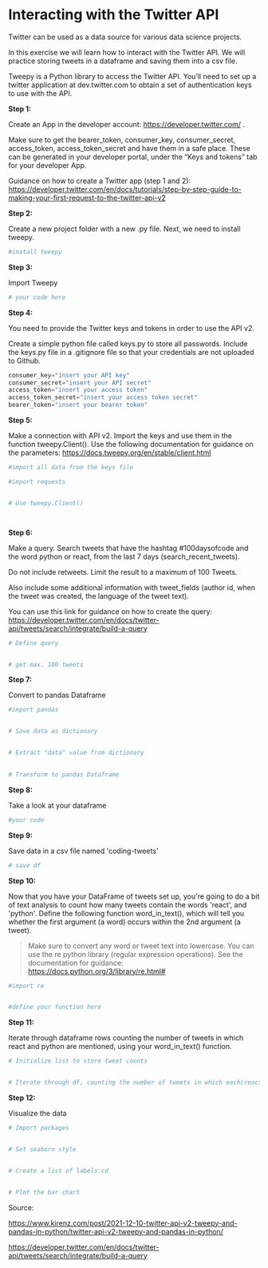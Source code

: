 # Interacting with the Twitter API

Twitter can be used as a data source for various data science projects.

In this exercise we will learn how to interact with the Twitter API. We will practice storing tweets in a dataframe and saving them into a csv file.

Tweepy is a Python library to access the Twitter API. You’ll need to set up a twitter application at dev.twitter.com to obtain a set of authentication keys to use with the API. 

**Step 1:** 

Create an App in the developer account: https://developer.twitter.com/ . 

Make sure to get the bearer_token, consumer_key, consumer_secret, access_token, access_token_secret and have them in a safe place.
These can be generated in your developer portal, under the “Keys and tokens” tab for your developer App.

Guidance on how to create a Twitter app (step 1 and 2): https://developer.twitter.com/en/docs/tutorials/step-by-step-guide-to-making-your-first-request-to-the-twitter-api-v2

**Step 2:** 

Create a new project folder with a new .py file. 
Next, we need to install tweepy.


```python
#install tweepy
```

**Step 3:** 

Import Tweepy


```python
# your code here

```

**Step 4:** 

You need to provide the Twitter keys and tokens in order to use the API v2.

Create a simple python file called keys.py to store all passwords. Include the keys.py file in a .gitignore file so that your credentials are not uploaded to Github.

```py
consumer_key="insert your API key"
consumer_secret="insert your API secret"
access_token="insert your access token"
access_token_secret="insert your access token secret"
bearer_token="insert your bearer token"
```

**Step 5:** 

Make a connection with API v2. Import the keys and use them in the function tweepy.Client(). Use the following documentation for guidance on the parameters: https://docs.tweepy.org/en/stable/client.html


```python
#import all data from the keys file

```


```python
#import requests


# Use tweepy.Client()




```

**Step 6:** 

Make a query. Search tweets that have the hashtag #100daysofcode and the word python or react, from the last 7 days (search_recent_tweets). 

Do not include retweets. Limit the result to a maximum of 100 Tweets.

Also include some additional information with tweet_fields (author id, when the tweet was created, the language of the tweet text).

You can use this link for guidance on how to create the query: https://developer.twitter.com/en/docs/twitter-api/tweets/search/integrate/build-a-query


```python
# Define query


# get max. 100 tweets


```

**Step 7:** 

Convert to pandas Dataframe


```python
#import pandas


# Save data as dictionary


# Extract "data" value from dictionary
 

# Transform to pandas Dataframe


```

**Step 8:** 

Take a look at your dataframe


```python
#your code
```

**Step 9:**

Save data in a csv file named 'coding-tweets'


```python
# save df

```

**Step 10:** 

Now that you have your DataFrame of tweets set up, you're going to do a bit of text analysis to count how many tweets contain the words 'react', and 'python'. Define the following function word_in_text(), which will tell you whether the first argument (a word) occurs within the 2nd argument (a tweet). 

>Make sure to convert any word or tweet text into lowercase.
>You can use the re python library (regular expression operations). See the documentation for guidance: https://docs.python.org/3/library/re.html#



```python
#import re


#define your function here


```

**Step 11:**

Iterate through dataframe rows counting the number of tweets in which react and python are mentioned, using your word_in_text() function.


```python
# Initialize list to store tweet counts


# Iterate through df, counting the number of tweets in which each(react and python) is mentioned.

```

**Step 12:** 

Visualize the data


```python
# Import packages


# Set seaborn style


# Create a list of labels:cd


# Plot the bar chart


```

Source: 

https://www.kirenz.com/post/2021-12-10-twitter-api-v2-tweepy-and-pandas-in-python/twitter-api-v2-tweepy-and-pandas-in-python/

https://developer.twitter.com/en/docs/twitter-api/tweets/search/integrate/build-a-query
